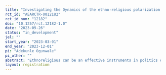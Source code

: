 ```yaml
---
title: "Investigating the Dynamics of the ethno-religious polarization on Election Outcomes: A case of Nigeria 2023 General Election "
rct_id: "AEARCTR-0012182"
rct_id_num: "12182"
doi: "10.1257/rct.12182-1.0"
date: "2023-09-26"
status: "in_development"
jel: ""
start_year: "2023-03-01"
end_year: "2023-12-01"
pi: "Adekunle Ogunwale"
pi_other: ""
abstract: "Ethnoreligious can be an effective instruments in politics of every democratic settings. Politicians utilise religion and ethnicity for the purpose of achieving their political objectives. This has been a phenomenon all over the ages and in different political contexts. This ethnoreligious phenomenon has been a significant influence on political decisions, campaign strategy and the outcomes of elections.This research project keen to know, to what extent the ethno-religious diverse actually influence political participation among the identity lines and it's effects on sustainability of Democracy in Nigeria. Another rationale behind this research project is to identify how effective is ethnoreligious diversity shape the democratization process.and institutions in Nigeria."
layout: registration
---
```


